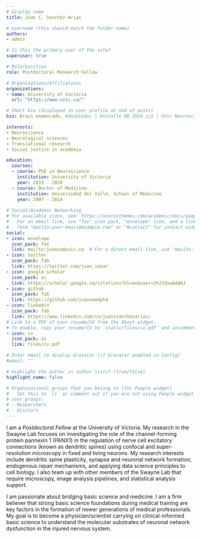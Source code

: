 ```yaml
---
# Display name
title: Juan C. Sanchez-Arias

# Username (this should match the folder name)
authors:
- admin

# Is this the primary user of the site?
superuser: true

# Role/position
role: Postdoctoral Research Fellow

# Organizations/Affiliations
organizations:
- name: University of Victoria
  url: "https://www.uvic.ca/"

# Short bio (displayed in user profile at end of posts)
bio: Brain enamorado, #doubledoc | UniValle MD 2014 🇨🇴 | UVic Neuroscience PhD 2020 🇨🇦 | Aspiring clinician-scientist 👨🏾‍⚕️👨🏾‍🔬

interests:
- Neuroscience
- Neurological sciences
- Translational research
- Social justice in academia

education:
  courses:
  - course: PhD in Neuroscience
    institution: University of Victoria
    year: 2015 - 2020
  - course: Doctor of Medicine
    institution: Universidad del Valle, School of Medicine
    year: 2007 - 2014
  
# Social/Academic Networking
# For available icons, see: https://sourcethemes.com/academic/docs/page-builder/#icons
#   For an email link, use "fas" icon pack, "envelope" icon, and a link in the
#   form "mailto:your-email@example.com" or "#contact" for contact widget.
social:
- icon: envelope
  icon_pack: fas
  link: mailto:juansa@uvic.ca  # For a direct email link, use "mailto:juansa@uvic.ca".
- icon: twitter
  icon_pack: fab
  link: https://twitter.com/juan_sanar
- icon: google-scholar
  icon_pack: ai
  link: https://scholar.google.ca/citations?hl=en&user=2hJ3XvwAAAAJ
- icon: github
  icon_pack: fab
  link: https://github.com/juansamdphd
- icon: linkedin
  icon_pack: fab
  link: https://www.linkedin.com/in/juancsanchezarias/
# Link to a PDF of your resume/CV from the About widget.
# To enable, copy your resume/CV to `static/files/cv.pdf` and uncomment the lines below.
- icon: cv
  icon_pack: ai
  link: files/cv.pdf

# Enter email to display Gravatar (if Gravatar enabled in Config)
#email: ""

# Highlight the author in author lists? (true/false)
highlight_name: false

# Organizational groups that you belong to (for People widget)
#   Set this to `[]` or comment out if you are not using People widget.
# user_groups:
# - Researchers
# - Visitors
---
```


I am a _Postdoctoral Fellow_ at the University of Victoria. My research in the Swayne Lab focuses on investigating the role of the channel-forming protein pannexin 1 (PANX1) in the regulation of nerve cell excitatory connections (known as dendritic spines) using confocal and super-resolution microscopy in fixed and living neurons. My research interests include dendritic spine plasticity, synapse and neuronal network formation, endogenous repair mechanisms, and applying data science principles to cell biology. I also team up with other members of the Swayne Lab that require microscopy, image analysis pipelines, and statistical analysis support.

I am passionate about bridging basic science and medicine. I am a firm believer that strong basic science foundations during medical training are key factors in the formation of newer generations of medical professionals. My goal is to become a physician/scientist carrying on clinical-informed basic science to understand the molecular substrates of neuronal network dysfunction in the injured nervous system. 
